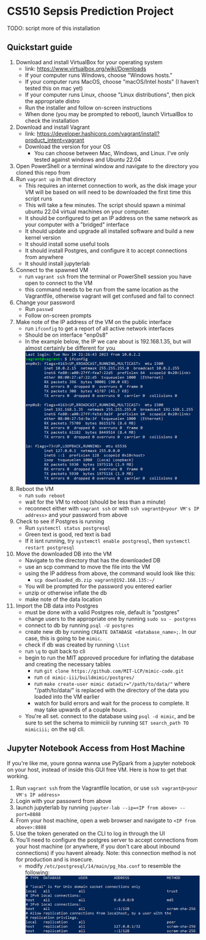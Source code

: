 # CS510 Sepsis Prediction Project
 TODO: script more of this installation 
## Quickstart guide

1. Download and install VirtualBox for your operating system
    - link: https://www.virtualbox.org/wiki/Downloads
    - If your computer runs Windows, choose "Windows hosts."
    - If your computer runs MacOS, choose "macOS/Intel hosts" (I haven’t tested this on mac yet)
    - If your computer runs Linux, choose "Linux distributions", then pick the appropriate distro
    - Run the installer and follow on-screen instructions
    - When done (you may be prompted to reboot), launch VirtualBox to check the installation
2. Download and install Vagrant
    - link: https://developer.hashicorp.com/vagrant/install?product_intent=vagrant
    - Download the version for your OS
        - You can choose between Mac, Windows, and Linux. I've only tested against windows and Ubuntu 22.04
3. Open PowerShell or a terminal window and navigate to the directory you cloned this repo from
4. Run `vagrant up` in that directory
    - This requires an internet connection to work, as the disk image your VM will be based on will need to be downloaded the first time this script runs
    - This will take a few minutes. The script should spawn a minimal ubuntu 22.04 virtual machines on your computer. 
    - It should be configured to get an IP address on the same network as your computer with a "bridged" interface
    - It should update and upgrade all installed software and build a new kernel version
    - It should install some useful tools
    - It should install Postgres, and configure it to accept connections from anywhere
    - It should install jupyterlab
5. Connect to the spawned VM
    - run `vagrant ssh` from the terminal or PowerShell session you have open to connect to the VM
    - this command needs to be run from the same location as the Vagrantfile, otherwise vagrant will get confused and fail to connect
6. Change your password 
    - Run `passwd` 
    - Follow on-screen prompts
7. Make note of the IP address of the VM on the public interface
    - run `ifconfig` to get a report of all active network interfaces
    - Should be on interface "enp0s8"
    - In the example below, the IP we care about is 192.168.1.35, but will almost certainly be different for you
![alt text](network_interfaces.PNG)
8. Reboot the VM
    - run `sudo reboot`
    - wait for the VM to reboot (should be less than a minute)
    - reconnect either with `vagrant ssh` or with `ssh vagrant@<your VM's IP address>` and your password from above
9. Check to see if Postgres is running
    - Run `systemctl status postgresql`
    - Green text is good, red text is bad
    - If it isnt running, try `systemctl enable postgresql`, then `systemctl restart postgresql`
10. Move the downloaded DB into the VM
    - Navigate to the directory that has the downloaded DB
    - use an scp command to move the file into the VM
    - using the IP address from above, the command would look like this:
        - `scp downloaded_db.zip vagrant@192.168.135:~/`
    - You will be prompted for the password you entered earlier
    - unzip or otherwise inflate the db
    - make note of the data location 
11. Import the DB data into Postgres
    - must be done with a valid Postgres role, default is "postgres"
    - change users to the appropriate one by running `sudo su - postgres`
    - connect to db by running `psql -U postgres`
    - create new db by running `CREATE DATABASE <database_name>;`. In our case, this is going to be `mimic`.
    - check if db was created by running `\list`
    - run `\q` to quit back to cli
    - begin to run the MIT approved procedure for inflating the database and creating the necessary tables
        - run `git clone https://github.com/MIT-LCP/mimic-code.git`
        - run `cd mimic-iii/buildmimic/postgres/`
        - run `make create-user mimic datadir="/path/to/data/"` where "/path/to/data/" is replaced with the directory of the data you loaded into the VM earlier
        - watch for build errors and wait for the process to complete. It may take upwards of a couple hours. 
    - You're all set. connect to the database using `psql -d mimic`, and be sure to set the schema to mimiciii by running `SET search_path TO mimiciii;` on the sql cli.

## Jupyter Notebook Access from Host Machine

If you're like me, youre gonna wanna use PySpark from a jupyter notebook on your host, instead of inside this GUI free VM. Here is how to get that working.

1. Run `vagrant ssh` from the Vagrantfile location, or use `ssh vagrant@<your VM's IP address>`
2. Login with your passowrd from above
3. launch jupyterlab by running `jupyter-lab --ip=<IP from above> --port=8888`
4. From your host machine, open a web browser and navigate to `<IP from above>:8888`
5. Use the token generated on the CLI to log in through the UI
6. You'll need to configure the postgres server to accept connections from your host machine (or anywhere, if you don't care about inbound connections) if you havent already. Note: this connection method is not for production and is insecure. 
    - modify `/etc/postgresql/14/main/pg_hba.conf` to resemble the following:
![alt text](postgres_connections.PNG)









